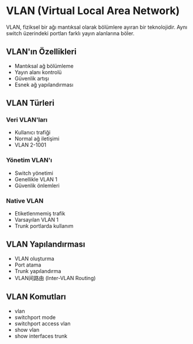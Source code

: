 # VLAN (Virtual Local Area Network)

VLAN, fiziksel bir ağı mantıksal olarak bölümlere ayıran bir teknolojidir. Aynı switch üzerindeki portları farklı yayın alanlarına böler.

## VLAN'ın Özellikleri
- Mantıksal ağ bölümleme
- Yayın alanı kontrolü
- Güvenlik artışı
- Esnek ağ yapılandırması

## VLAN Türleri
### Veri VLAN'ları
- Kullanıcı trafiği
- Normal ağ iletişimi
- VLAN 2-1001

### Yönetim VLAN'ı
- Switch yönetimi
- Genellikle VLAN 1
- Güvenlik önlemleri

### Native VLAN
- Etiketlenmemiş trafik
- Varsayılan VLAN 1
- Trunk portlarda kullanım

## VLAN Yapılandırması
- VLAN oluşturma
- Port atama
- Trunk yapılandırma
- VLAN间路由 (Inter-VLAN Routing)

## VLAN Komutları
- vlan
- switchport mode
- switchport access vlan
- show vlan
- show interfaces trunk 